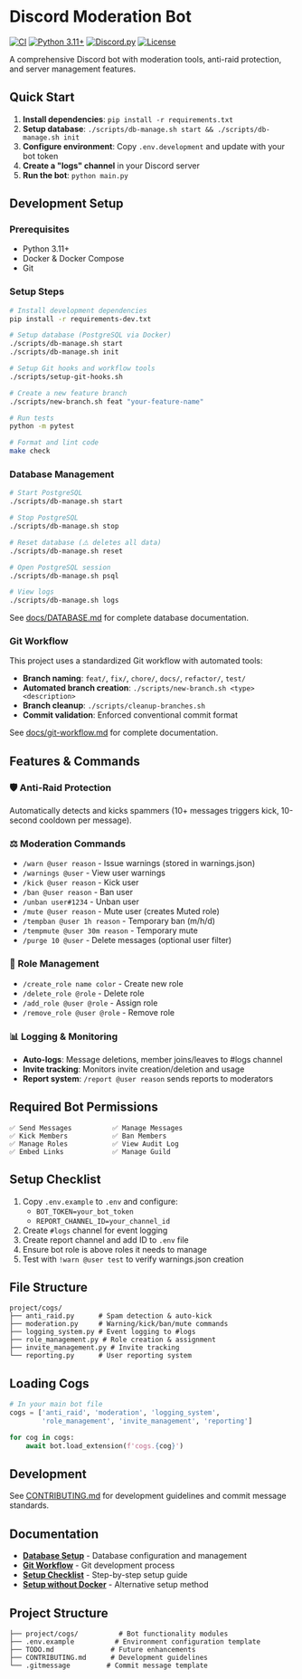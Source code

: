 # Discord Moderation Bot

[![CI](https://github.com/matcharr/bot-discord/workflows/CI/badge.svg)](https://github.com/matcharr/bot-discord/actions)
[![Python 3.11+](https://img.shields.io/badge/python-3.11+-blue.svg)](https://www.python.org/downloads/)
[![Discord.py](https://img.shields.io/badge/discord.py-2.3.1-blue.svg)](https://discordpy.readthedocs.io/)
[![License](https://img.shields.io/badge/license-MIT-green.svg)](LICENSE)

A comprehensive Discord bot with moderation tools, anti-raid protection, and server management features.

## Quick Start

1. **Install dependencies**: `pip install -r requirements.txt`
2. **Setup database**: `./scripts/db-manage.sh start && ./scripts/db-manage.sh init`
3. **Configure environment**: Copy `.env.development` and update with your bot token
4. **Create a "logs" channel** in your Discord server
5. **Run the bot**: `python main.py`

## Development Setup

### Prerequisites
- Python 3.11+
- Docker & Docker Compose
- Git

### Setup Steps
```bash
# Install development dependencies
pip install -r requirements-dev.txt

# Setup database (PostgreSQL via Docker)
./scripts/db-manage.sh start
./scripts/db-manage.sh init

# Setup Git hooks and workflow tools
./scripts/setup-git-hooks.sh

# Create a new feature branch
./scripts/new-branch.sh feat "your-feature-name"

# Run tests
python -m pytest

# Format and lint code
make check
```

### Database Management
```bash
# Start PostgreSQL
./scripts/db-manage.sh start

# Stop PostgreSQL
./scripts/db-manage.sh stop

# Reset database (⚠️ deletes all data)
./scripts/db-manage.sh reset

# Open PostgreSQL session
./scripts/db-manage.sh psql

# View logs
./scripts/db-manage.sh logs
```

See [docs/DATABASE.md](docs/DATABASE.md) for complete database documentation.

### Git Workflow
This project uses a standardized Git workflow with automated tools:

- **Branch naming**: `feat/`, `fix/`, `chore/`, `docs/`, `refactor/`, `test/`
- **Automated branch creation**: `./scripts/new-branch.sh <type> <description>`
- **Branch cleanup**: `./scripts/cleanup-branches.sh`
- **Commit validation**: Enforced conventional commit format

See [docs/git-workflow.md](docs/git-workflow.md) for complete documentation.

## Features & Commands

### 🛡️ Anti-Raid Protection
Automatically detects and kicks spammers (10+ messages triggers kick, 10-second cooldown per message).

### ⚖️ Moderation Commands
- `/warn @user reason` - Issue warnings (stored in warnings.json)
- `/warnings @user` - View user warnings
- `/kick @user reason` - Kick user
- `/ban @user reason` - Ban user
- `/unban user#1234` - Unban user
- `/mute @user reason` - Mute user (creates Muted role)
- `/tempban @user 1h reason` - Temporary ban (m/h/d)
- `/tempmute @user 30m reason` - Temporary mute
- `/purge 10 @user` - Delete messages (optional user filter)

### 🔧 Role Management
- `/create_role name color` - Create new role
- `/delete_role @role` - Delete role
- `/add_role @user @role` - Assign role
- `/remove_role @user @role` - Remove role

### 📊 Logging & Monitoring
- **Auto-logs**: Message deletions, member joins/leaves to #logs channel
- **Invite tracking**: Monitors invite creation/deletion and usage
- **Report system**: `/report @user reason` sends reports to moderators

## Required Bot Permissions

```
✅ Send Messages          ✅ Manage Messages
✅ Kick Members           ✅ Ban Members
✅ Manage Roles           ✅ View Audit Log
✅ Embed Links            ✅ Manage Guild
```

## Setup Checklist

1. Copy `.env.example` to `.env` and configure:
   - `BOT_TOKEN=your_bot_token`
   - `REPORT_CHANNEL_ID=your_channel_id`
2. Create `#logs` channel for event logging
3. Create report channel and add ID to `.env` file
4. Ensure bot role is above roles it needs to manage
5. Test with `!warn @user test` to verify warnings.json creation

## File Structure
```
project/cogs/
├── anti_raid.py      # Spam detection & auto-kick
├── moderation.py     # Warning/kick/ban/mute commands
├── logging_system.py # Event logging to #logs
├── role_management.py # Role creation & assignment
├── invite_management.py # Invite tracking
└── reporting.py      # User reporting system
```

## Loading Cogs
```python
# In your main bot file
cogs = ['anti_raid', 'moderation', 'logging_system',
        'role_management', 'invite_management', 'reporting']

for cog in cogs:
    await bot.load_extension(f'cogs.{cog}')
```

## Development

See [CONTRIBUTING.md](CONTRIBUTING.md) for development guidelines and commit message standards.

## Documentation

- **[Database Setup](docs/database.md)** - Database configuration and management
- **[Git Workflow](docs/git-workflow.md)** - Git development process
- **[Setup Checklist](docs/setup-checklist.md)** - Step-by-step setup guide
- **[Setup without Docker](docs/setup-no-docker.md)** - Alternative setup method

## Project Structure
```
├── project/cogs/          # Bot functionality modules
├── .env.example          # Environment configuration template
├── TODO.md              # Future enhancements
├── CONTRIBUTING.md      # Development guidelines
└── .gitmessage         # Commit message template
```
